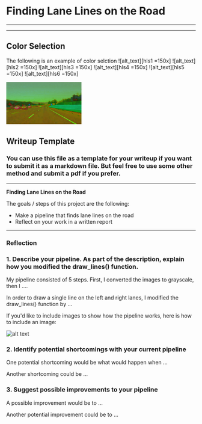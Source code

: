 # **Finding Lane Lines on the Road**

---

[//]: # (Image References)

[image1]: ./examples/grayscale.jpg "Grayscale"
[hls1]: ./test_images_output/solidWhiteCurve_hls.jpg "solidWhiteCurve HLS"
[hls2]: ./test_images_output/solidWhiteRight_hls.jpg "solidWhiteRight HLS"
[hls3]: ./test_images_output/solidYellowCurve_hls.jpg "solidYellowCurve HLS"
[hls4]: ./test_images_output/solidYellowCurve2_hls.jpg "solidYellowCurve2 HLS"
[hls5]: ./test_images_output/solidYellowLeft_hls.jpg "solidYellowLeft HLS"
[hls6]: ./test_images_output/whiteCarLaneSwitch_hls.jpg "whiteCarLaneSwitch HLS"

---
## Color Selection

The following is an example of color selction
![alt_text][hls1 =150x]
![alt_text][hls2 =150x]
![alt_text][hls3 =150x]
![alt_text][hls4 =150x]
![alt_text][hls5 =150x]
![alt_text][hls6 =150x]

<img src="./test_images_output/solidWhiteCurve_hls.jpg" width="200" />

## Writeup Template

### You can use this file as a template for your writeup if you want to submit it as a markdown file. But feel free to use some other method and submit a pdf if you prefer.

---

**Finding Lane Lines on the Road**

The goals / steps of this project are the following:
* Make a pipeline that finds lane lines on the road
* Reflect on your work in a written report


---

### Reflection

### 1. Describe your pipeline. As part of the description, explain how you modified the draw_lines() function.

My pipeline consisted of 5 steps. First, I converted the images to grayscale, then I ....

In order to draw a single line on the left and right lanes, I modified the draw_lines() function by ...

If you'd like to include images to show how the pipeline works, here is how to include an image:

![alt text][image1]


### 2. Identify potential shortcomings with your current pipeline


One potential shortcoming would be what would happen when ...

Another shortcoming could be ...


### 3. Suggest possible improvements to your pipeline

A possible improvement would be to ...

Another potential improvement could be to ...
